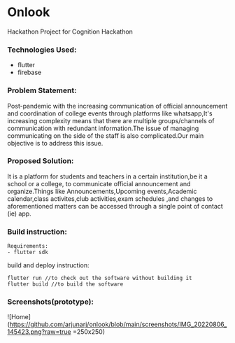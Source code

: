 # Onlook
Hackathon Project for Cognition Hackathon
### Technologies Used:
- flutter
- firebase
### Problem Statement:
Post-pandemic with the increasing communication of official announcement and coordination of college events through platforms like whatsapp,It's increasing complexity means that there are multiple groups/channels of communication with redundant information.The issue of managing communicating on the side of the staff is also complicated.Our main objective is to address this issue.
### Proposed Solution:
It is a platform for students and teachers in a certain institution,be it a school or a college, to communicate official announcement and organize.Things like Announcements,Upcoming events,Academic calendar,class activites,club activities,exam schedules ,and changes to aforementioned matters can be accessed through a single point of contact (ie) app.
### Build instruction:
```
Requirements:
- flutter sdk
```
build and deploy instruction:
```
flutter run //to check out the software without building it
flutter build //to build the software
```
### Screenshots(prototype):
![Home](https://github.com/arjunarj/onlook/blob/main/screenshots/IMG_20220806_145423.png?raw=true =250x250)
